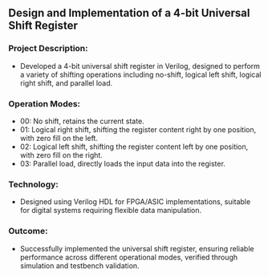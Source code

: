 ## Design and Implementation of a 4-bit Universal Shift Register
### Project Description: 
 - Developed a 4-bit universal shift register in Verilog, designed to perform a variety of shifting operations including no-shift, logical left shift, logical right shift, and parallel load.
### Operation Modes:
- 00: No shift, retains the current state.<br>
- 01: Logical right shift, shifting the register content right by one position, with zero fill on the left.<br>
- 02: Logical left shift, shifting the register content left by one position, with zero fill on the right.<br>
- 03: Parallel load, directly loads the input data into the register.<br>
### Technology: 
- Designed using Verilog HDL for FPGA/ASIC implementations, suitable for digital systems requiring flexible data manipulation.
### Outcome: 
- Successfully implemented the universal shift register, ensuring reliable performance across different operational modes, verified through simulation and testbench validation.
